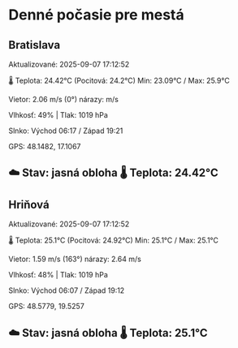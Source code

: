 ﻿# Denné počasie pre mestá

## Bratislava
Aktualizované: 2025-09-07 17:12:52

🌡️ Teplota: 24.42°C 
(Pocitová: 24.2°C)
Min: 23.09°C / Max: 25.9°C

Vietor: 2.06 m/s    (0°) 
nárazy:  m/s

Vlhkosť: 49% | Tlak: 1019 hPa

Slnko: Východ 06:17 / Západ 19:21

GPS: 48.1482, 17.1067

☁️ Stav: jasná obloha        🌡️ Teplota: 24.42°C
---

## Hriňová
Aktualizované: 2025-09-07 17:12:52

🌡️ Teplota: 25.1°C 
(Pocitová: 24.92°C)
Min: 25.1°C / Max: 25.1°C

Vietor: 1.59 m/s (163°)
nárazy: 2.64 m/s

Vlhkosť: 48% | Tlak: 1019 hPa

Slnko: Východ 06:07 / Západ 19:12

GPS: 48.5779, 19.5257

☁️ Stav: jasná obloha        🌡️ Teplota: 25.1°C
---
